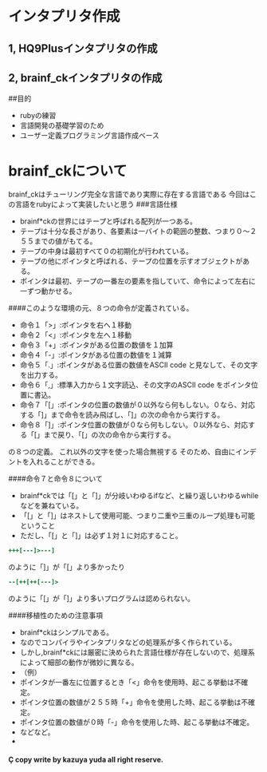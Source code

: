 # インタプリタ作成
## 1, HQ9Plusインタプリタの作成
## 2, brainf_ckインタプリタの作成
##目的
* rubyの練習
* 言語開発の基礎学習のため
* ユーザー定義プログラミング言語作成ベース

# brainf_ckについて
brainf_ckはチューリング完全な言語であり実際に存在する言語である
今回はこの言語をrubyによって実装したいと思う
###言語仕様
* brainf*ckの世界にはテープと呼ばれる配列が一つある。
* テープは十分な長さがあり、各要素は一バイトの範囲の整数、つまり０〜２５５までの値がもてる。
* テープの中身は最初すべて０の初期化が行われている。
* テープの他にポインタと呼ばれる、テープの位置を示すオブジェクトがある。
* ポインタは最初、テープの一番左の要素を指していて、命令によって左右に一ずつ動かせる。

####このような環境の元、８つの命令が定義されている。

* 命令１「>」:ポインタを右へ１移動
* 命令２「<」:ポインタを左へ１移動
* 命令３「+」:ポインタがある位置の数値を１加算
* 命令４「-」:ポインタがある位置の数値を１減算
* 命令５「.」:ポインタがある位置の数値をASCII code と見なして、その文字を出力する。
* 命令６「,」:標準入力から１文字読込、その文字のASCII code をポインタ位置に書込。
* 命令７「[」:ポインタの位置の数値が０以外なら何もしない。０なら、対応する「]」まで命令を読み飛ばし、「]」の次の命令から実行する。
* 命令８「]」:ポインタ位置の数値が０なら何もしない。０以外なら、対応する「[」まで戻り、「[」の次の命令から実行する。

の８つの定義。
これ以外の文字を使った場合無視する
そのため、自由にインデントを入れることができる。

####命令７と命令８について

* brainf*ckでは「[」と「]」が分岐いわゆるifなど、と繰り返しいわゆるwhileなどを兼ねている。
* 「[」と「]」はネストして使用可能、つまり二重や三重のループ処理も可能ということ
* ただし、「[」と「]」は必ず１対１に対応すること。

```ruby
+++[---]>---]
```

のように「]」が「[」より多かったり

```ruby
--[++[++[---]>
```

のように「[」が「]」より多いプログラムは認められない。

####移植性のための注意事項
* brainf*ckはシンプルである。
* なのでコンパイラやインタプリタなどの処理系が多く作られている。
* しかし,brainf*ckには厳密に決められた言語仕様が存在しないので、処理系によって細部の動作が微妙に異なる。
* （例）
* ポインタが一番左に位置するとき「<」命令を使用時、起こる挙動は不確定。
* ポインタ位置の数値が２５５時「+」命令を使用した時、起こる挙動は不確定。
* ポインタ位置の数値が０時「-」命令を使用した時、起こる挙動は不確定。
* などなど。
* 


#### Ç copy write by kazuya yuda all right reserve.



